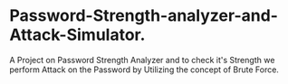 # Password-Strength-analyzer-and-Attack-Simulator.
A Project on Password Strength Analyzer and to check it's Strength we perform Attack on the Password by Utilizing the concept of Brute Force.
